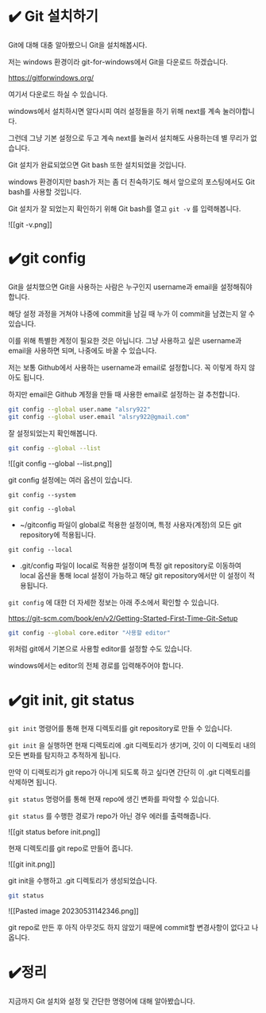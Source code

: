 # ✔️ Git 설치하기

Git에 대해 대충 알아봤으니 Git을 설치해봅시다.

저는 windows 환경이라 git-for-windows에서 Git을 다운로드 하겠습니다.

https://gitforwindows.org/

여기서 다운로드 하실 수 있습니다.

windows에서 설치하시면 알다시피 여러 설정들을 하기 위해 next를 계속 눌러야합니다.

그런데 그냥 기본 설정으로 두고 계속 next를 눌러서 설치해도 사용하는데 별 무리가 없습니다.

Git 설치가 완료되었으면 Git bash 또한 설치되었을 것입니다.

windows 환경이지만 bash가 저는 좀 더 친숙하기도 해서 앞으로의 포스팅에서도 Git bash를 사용할 것입니다.

Git 설치가 잘 되었는지 확인하기 위해 Git bash를 열고 `git -v` 를 입력해봅니다.

![[git -v.png]]

# ✔️git config

Git을 설치했으면 Git을 사용하는 사람은 누구인지 username과 email을 설정해줘야 합니다.

해당 설정 과정을 거쳐야 나중에 commit을 남길 때 누가 이 commit을 남겼는지 알 수 있습니다.

이를 위해 특별한 계정이 필요한 것은 아닙니다. 그냥 사용하고 싶은 username과 email을 사용하면 되며, 나중에도 바꿀 수 있습니다.

저는 보통 Github에서 사용하는 username과 email로 설정합니다. 꼭 이렇게 하지 않아도 됩니다. 

하지만 email은 Github 계정을 만들 때 사용한 email로 설정하는 걸 추천합니다.

```bash
git config --global user.name "alsry922"
git config --global user.email "alsry922@gmail.com"
```

잘 설정되었는지 확인해봅니다.

```bash
git config --global --list
```

![[git config --global --list.png]]

git config 설정에는 여러 옵션이 있습니다.

`git config --system` 

`git config --global`
- ~/gitconfig 파일이 global로 적용한 설정이며, 특정 사용자(계정)의 모든 git repository에 적용됩니다.

`git config --local`
- .git/config 파일이 local로 적용한 설정이며 특정 git repository로 이동하여 local 옵션을 통해 local 설정이 가능하고 해당 git repository에서만 이 설정이 적용됩니다.

`git config` 에 대한 더 자세한 정보는 아래 주소에서 확인할 수 있습니다.

https://git-scm.com/book/en/v2/Getting-Started-First-Time-Git-Setup

```bash
git config --global core.editor "사용할 editor"
```

위처럼 git에서 기본으로 사용할 editor를 설정할 수도 있습니다.

windows에서는 editor의 전체 경로를 입력해주어야 합니다.

# ✔️git init, git status

`git init` 명령어를 통해 현재 디렉토리를 git repository로 만들 수 있습니다.

`git init` 을 실행하면 현재 디렉토리에 .git 디렉토리가 생기며, 깃이 이 디렉토리 내의 모든 변화를 탐지하고 추적하게 됩니다.

만약 이 디렉토리가 git repo가 아니게 되도록 하고 싶다면 간단히 이 .git 디렉토리를 삭제하면 됩니다.

`git status` 명령어를 통해 현재 repo에 생긴 변화를 파악할 수 있습니다.

`git status` 를 수행한 경로가 repo가 아닌 경우 에러를 출력해줍니다.

![[git status before init.png]]

현재 디렉토리를 git repo로 만들어 줍니다.

![[git init.png]]

git init을 수행하고 .git 디렉토리가 생성되었습니다.

```bash
git status
```

![[Pasted image 20230531142346.png]]

git repo로 만든 후 아직 아무것도 하지 않았기 때문에 commit할 변경사항이 없다고 나옵니다.

# ✔️정리

지금까지 Git 설치와 설정 및 간단한 명령어에 대해 알아봤습니다.